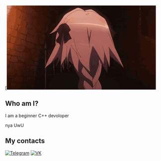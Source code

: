 [![Header](https://github.com/IfWasCode/IfWasCode/blob/main/astolfo-fate.gif)


## Who am I?
I am a beginner C++ devoloper 

nya 
UwU

## My contacts
[![Telegram](https://img.shields.io/badge/-Telegram-090909?style=for-the-badge&logo=telegram)](https://t.me/kAwAilas)
[![VK](https://img.shields.io/badge/-VK-090909?style=for-the-badge&logo=vk)](https://vk.com/lane__e)
